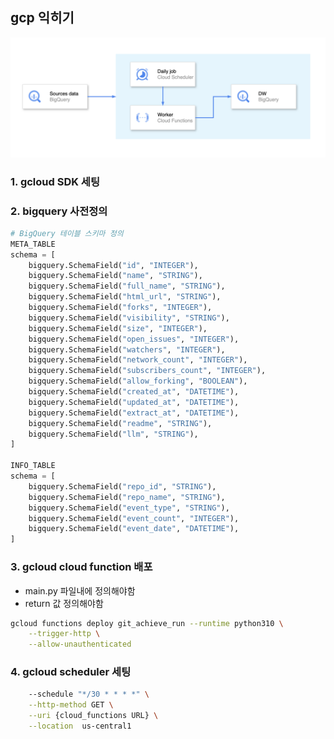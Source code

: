 ## gcp 익히기

![img](https://github.com/dean-kg/data-engineering-study/blob/master/images/git_achieve_etl.png?raw=true)

### 1. gcloud SDK 세팅

### 2. bigquery 사전정의

```python
# BigQuery 테이블 스키마 정의
META_TABLE
schema = [
    bigquery.SchemaField("id", "INTEGER"),
    bigquery.SchemaField("name", "STRING"),
    bigquery.SchemaField("full_name", "STRING"),
    bigquery.SchemaField("html_url", "STRING"),
    bigquery.SchemaField("forks", "INTEGER"),
    bigquery.SchemaField("visibility", "STRING"),
    bigquery.SchemaField("size", "INTEGER"),
    bigquery.SchemaField("open_issues", "INTEGER"),
    bigquery.SchemaField("watchers", "INTEGER"),
    bigquery.SchemaField("network_count", "INTEGER"),
    bigquery.SchemaField("subscribers_count", "INTEGER"),
    bigquery.SchemaField("allow_forking", "BOOLEAN"),
    bigquery.SchemaField("created_at", "DATETIME"),
    bigquery.SchemaField("updated_at", "DATETIME"),
    bigquery.SchemaField("extract_at", "DATETIME"),
    bigquery.SchemaField("readme", "STRING"),
    bigquery.SchemaField("llm", "STRING"),
]

INFO_TABLE
schema = [
    bigquery.SchemaField("repo_id", "STRING"),
    bigquery.SchemaField("repo_name", "STRING"),
    bigquery.SchemaField("event_type", "STRING"),
    bigquery.SchemaField("event_count", "INTEGER"),
    bigquery.SchemaField("event_date", "DATETIME"),
]
```

### 3. gcloud cloud function 배포

- main.py 파일내에 정의해야함
- return 값 정의해야함

```bash
gcloud functions deploy git_achieve_run --runtime python310 \
    --trigger-http \
    --allow-unauthenticated
```

### 4. gcloud scheduler 세팅

```bash
    --schedule "*/30 * * * *" \
    --http-method GET \
    --uri {cloud_functions URL} \
    --location  us-central1
```

